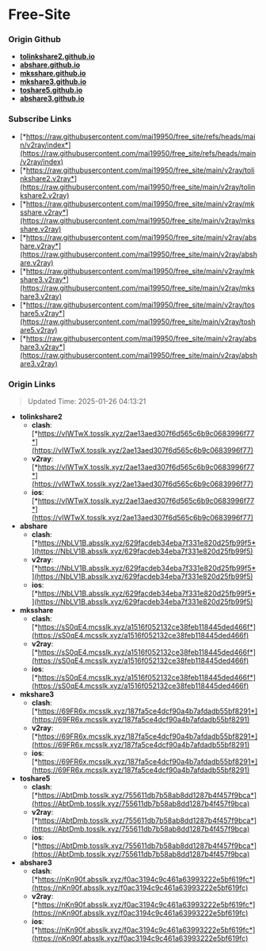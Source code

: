 # Free-Site

### Origin Github

- [**tolinkshare2.github.io**](https://github.com/tolinkshare2/tolinkshare2.github.io)
- [**abshare.github.io**](https://github.com/abshare/abshare.github.io)
- [**mksshare.github.io**](https://github.com/mksshare/mksshare.github.io)
- [**mkshare3.github.io**](https://github.com/mkshare3/mkshare3.github.io)
- [**toshare5.github.io**](https://github.com/toshare5/toshare5.github.io)
- [**abshare3.github.io**](https://github.com/abshare3/abshare3.github.io)

### Subscribe Links

- [*https://raw.githubusercontent.com/mai19950/free_site/refs/heads/main/v2ray/index*](https://raw.githubusercontent.com/mai19950/free_site/refs/heads/main/v2ray/index)
- [*https://raw.githubusercontent.com/mai19950/free_site/main/v2ray/tolinkshare2.v2ray*](https://raw.githubusercontent.com/mai19950/free_site/main/v2ray/tolinkshare2.v2ray)
- [*https://raw.githubusercontent.com/mai19950/free_site/main/v2ray/mksshare.v2ray*](https://raw.githubusercontent.com/mai19950/free_site/main/v2ray/mksshare.v2ray)
- [*https://raw.githubusercontent.com/mai19950/free_site/main/v2ray/abshare.v2ray*](https://raw.githubusercontent.com/mai19950/free_site/main/v2ray/abshare.v2ray)
- [*https://raw.githubusercontent.com/mai19950/free_site/main/v2ray/mkshare3.v2ray*](https://raw.githubusercontent.com/mai19950/free_site/main/v2ray/mkshare3.v2ray)
- [*https://raw.githubusercontent.com/mai19950/free_site/main/v2ray/toshare5.v2ray*](https://raw.githubusercontent.com/mai19950/free_site/main/v2ray/toshare5.v2ray)
- [*https://raw.githubusercontent.com/mai19950/free_site/main/v2ray/abshare3.v2ray*](https://raw.githubusercontent.com/mai19950/free_site/main/v2ray/abshare3.v2ray)

### Origin Links

> Updated Time: 2025-01-26 04:13:21

- **tolinkshare2**
  - **clash**: [*https://vIWTwX.tosslk.xyz/2ae13aed307f6d565c6b9c0683996f77*](https://vIWTwX.tosslk.xyz/2ae13aed307f6d565c6b9c0683996f77)
  - **v2ray**: [*https://vIWTwX.tosslk.xyz/2ae13aed307f6d565c6b9c0683996f77*](https://vIWTwX.tosslk.xyz/2ae13aed307f6d565c6b9c0683996f77)
  - **ios**: [*https://vIWTwX.tosslk.xyz/2ae13aed307f6d565c6b9c0683996f77*](https://vIWTwX.tosslk.xyz/2ae13aed307f6d565c6b9c0683996f77)
- **abshare**
  - **clash**: [*https://NbLV1B.absslk.xyz/629facdeb34eba7f331e820d25fb99f5*](https://NbLV1B.absslk.xyz/629facdeb34eba7f331e820d25fb99f5)
  - **v2ray**: [*https://NbLV1B.absslk.xyz/629facdeb34eba7f331e820d25fb99f5*](https://NbLV1B.absslk.xyz/629facdeb34eba7f331e820d25fb99f5)
  - **ios**: [*https://NbLV1B.absslk.xyz/629facdeb34eba7f331e820d25fb99f5*](https://NbLV1B.absslk.xyz/629facdeb34eba7f331e820d25fb99f5)
- **mksshare**
  - **clash**: [*https://sS0qE4.mcsslk.xyz/a1516f052132ce38feb118445ded466f*](https://sS0qE4.mcsslk.xyz/a1516f052132ce38feb118445ded466f)
  - **v2ray**: [*https://sS0qE4.mcsslk.xyz/a1516f052132ce38feb118445ded466f*](https://sS0qE4.mcsslk.xyz/a1516f052132ce38feb118445ded466f)
  - **ios**: [*https://sS0qE4.mcsslk.xyz/a1516f052132ce38feb118445ded466f*](https://sS0qE4.mcsslk.xyz/a1516f052132ce38feb118445ded466f)
- **mkshare3**
  - **clash**: [*https://69FR6x.mcsslk.xyz/187fa5ce4dcf90a4b7afdadb55bf8291*](https://69FR6x.mcsslk.xyz/187fa5ce4dcf90a4b7afdadb55bf8291)
  - **v2ray**: [*https://69FR6x.mcsslk.xyz/187fa5ce4dcf90a4b7afdadb55bf8291*](https://69FR6x.mcsslk.xyz/187fa5ce4dcf90a4b7afdadb55bf8291)
  - **ios**: [*https://69FR6x.mcsslk.xyz/187fa5ce4dcf90a4b7afdadb55bf8291*](https://69FR6x.mcsslk.xyz/187fa5ce4dcf90a4b7afdadb55bf8291)
- **toshare5**
  - **clash**: [*https://AbtDmb.tosslk.xyz/755611db7b58ab8dd1287b4f457f9bca*](https://AbtDmb.tosslk.xyz/755611db7b58ab8dd1287b4f457f9bca)
  - **v2ray**: [*https://AbtDmb.tosslk.xyz/755611db7b58ab8dd1287b4f457f9bca*](https://AbtDmb.tosslk.xyz/755611db7b58ab8dd1287b4f457f9bca)
  - **ios**: [*https://AbtDmb.tosslk.xyz/755611db7b58ab8dd1287b4f457f9bca*](https://AbtDmb.tosslk.xyz/755611db7b58ab8dd1287b4f457f9bca)
- **abshare3**
  - **clash**: [*https://nKn90f.absslk.xyz/f0ac3194c9c461a63993222e5bf619fc*](https://nKn90f.absslk.xyz/f0ac3194c9c461a63993222e5bf619fc)
  - **v2ray**: [*https://nKn90f.absslk.xyz/f0ac3194c9c461a63993222e5bf619fc*](https://nKn90f.absslk.xyz/f0ac3194c9c461a63993222e5bf619fc)
  - **ios**: [*https://nKn90f.absslk.xyz/f0ac3194c9c461a63993222e5bf619fc*](https://nKn90f.absslk.xyz/f0ac3194c9c461a63993222e5bf619fc)
